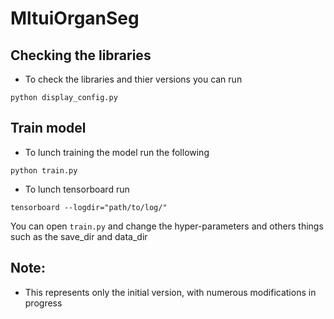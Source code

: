 # MltuiOrganSeg


## Checking the libraries 
- To check the libraries and thier versions you can run 
```shell
python display_config.py
```


## Train model 

- To lunch training the model run the following 

```shell
python train.py
```


- To lunch tensorboard run 

```shell
tensorboard --logdir="path/to/log/"
```

You can open `train.py` and change the hyper-parameters and others things such as the save_dir and data_dir 

## Note:
- This represents only the initial version, with numerous modifications in progress
